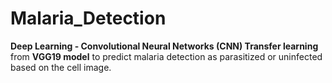 # Malaria_Detection
**Deep Learning - Convolutional Neural Networks (CNN) Transfer learning** from **VGG19 model** to predict malaria detection as parasitized or uninfected based on the cell image.

 
